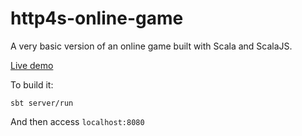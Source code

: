 # http4s-online-game

A very basic version of an online game built with Scala and ScalaJS.

[Live demo](https://http4s-online-game.herokuapp.com)

To build it:

```
sbt server/run
```

And then access `localhost:8080`
